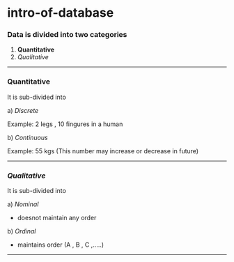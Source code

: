 # intro-of-database

### Data is divided into two categories

1. **Quantitative**
2. _Qualitative_
***

### **Quantitative**

It is sub-divided into 

a) *Discrete*  

Example: 2 legs , 10 fingures in a human

b) *Continuous*

Example: 55 kgs (This number may increase or decrease in future)

***

### *Qualitative*

It is sub-divided into 

a) *Nominal*

- doesnot maintain any order

b) *Ordinal*

- maintains order (A , B , C ,.....)

***
